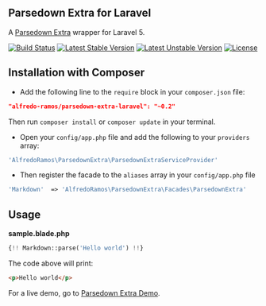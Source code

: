 ## Parsedown Extra for Laravel
A [Parsedown Extra](https://github.com/erusev/parsedown-extra) wrapper for Laravel 5.

[![Build Status](https://img.shields.io/travis/AlfredoRamos/parsedown-extra-laravel/master.svg?style=flat-square)](https://travis-ci.org/AlfredoRamos/parsedown-extra-laravel) [![Latest Stable Version](https://img.shields.io/github/tag/AlfredoRamos/parsedown-extra-laravel.svg?style=flat-square&label=stable)](https://github.com/AlfredoRamos/parsedown-extra-laravel/releases) [![Latest Unstable Version](https://img.shields.io/badge/unstable-0.3--dev-red.svg?style=flat-square)](https://packagist.org/packages/alfredo-ramos/parsedown-extra-laravel) [![License](https://img.shields.io/packagist/l/alfredo-ramos/parsedown-extra-laravel.svg?style=flat-square)](https://packagist.org/packages/alfredo-ramos/parsedown-extra-laravel)

## Installation with Composer
* Add the following line to the ```require``` block in your ```composer.json``` file:

```json
"alfredo-ramos/parsedown-extra-laravel": "~0.2"
```

Then run ```composer install``` or ```composer update``` in your terminal.

* Open your ```config/app.php``` file and add the following to your ```providers``` array:

```php
'AlfredoRamos\ParsedownExtra\ParsedownExtraServiceProvider'
```

* Then register the facade to the ```aliases``` array in your ```config/app.php``` file

```php
'Markdown'  => 'AlfredoRamos\ParsedownExtra\Facades\ParsedownExtra'
```

## Usage

**sample.blade.php**
```php
{!! Markdown::parse('Hello world') !!}
```

The code above will print:

```html
<p>Hello world</p>
```

For a live demo, go to [Parsedown Extra Demo](http://parsedown.org/extra/).
